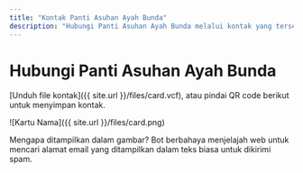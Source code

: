 ```yaml
---
title: "Kontak Panti Asuhan Ayah Bunda"
description: "Hubungi Panti Asuhan Ayah Bunda melalui kontak yang tersedia di halaman ini."
---
```

# Hubungi Panti Asuhan Ayah Bunda

[Unduh file kontak]({{ site.url }}/files/card.vcf), atau pindai QR code berikut untuk menyimpan kontak.

![Kartu Nama]({{ site.url }}/files/card.png)

Mengapa ditampilkan dalam gambar? Bot berbahaya menjelajah web untuk mencari alamat email yang ditampilkan dalam teks biasa untuk dikirimi spam.
